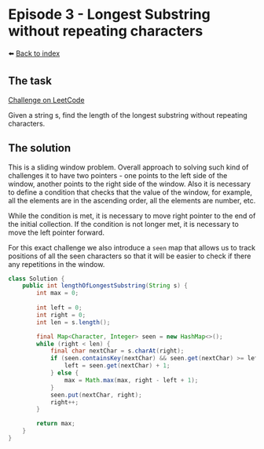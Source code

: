 # Episode 3 - Longest Substring without repeating characters

⬅️ [Back to index](README.md)

## The task

[Challenge on LeetCode](https://leetcode.com/problems/longest-substring-without-repeating-characters/)

Given a string s, find the length of the longest substring without repeating characters.

## The solution

This is a sliding window problem. Overall approach to solving such kind of challenges it to have two pointers - one points to the left side of the window, another points to the right side of the window. Also it is necessary to define a condition that checks that the value of the window, for example, all the elements are in the ascending order, all the elements are number, etc. 

While the condition is met, it is necessary to move right pointer to the end of the initial collection. If the condition is not longer met, it is necessary to move the left pointer forward. 

For this exact challenge we also introduce a `seen` map that allows us to track positions of all the seen characters so that it will be easier to check if there any repetitions in the window. 

```java
class Solution {
    public int lengthOfLongestSubstring(String s) {
        int max = 0;
        
        int left = 0; 
        int right = 0; 
        int len = s.length();

        final Map<Character, Integer> seen = new HashMap<>();
        while (right < len) {
            final char nextChar = s.charAt(right);
            if (seen.containsKey(nextChar) && seen.get(nextChar) >= left) {
                left = seen.get(nextChar) + 1;
            } else {
                max = Math.max(max, right - left + 1);
            }
            seen.put(nextChar, right);
            right++;
        }

        return max; 
    }
}
```